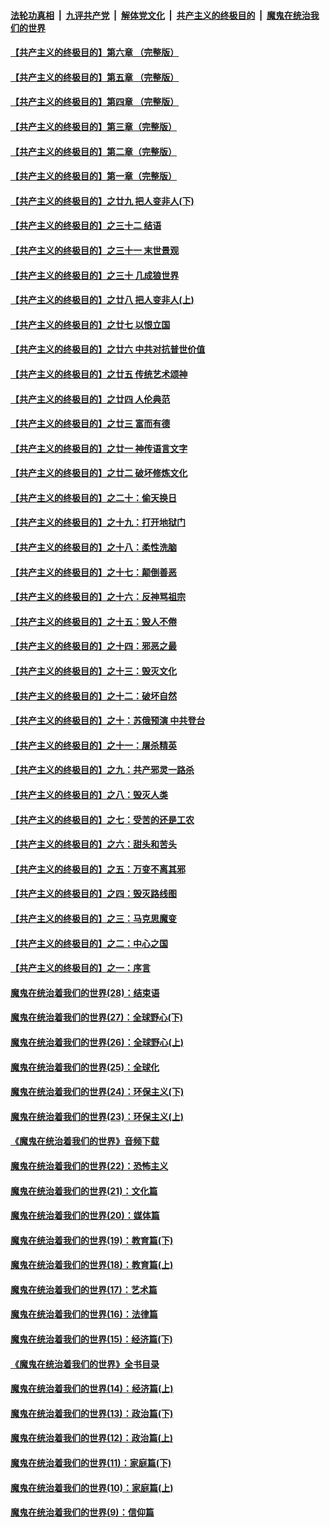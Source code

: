 

####  [法轮功真相](../../../../basic/blob/master/README.md?t=04060301) &nbsp;|&nbsp; [九评共产党](../../../../9ping.md/blob/master/README.md?t=04060301) &nbsp;|&nbsp; [解体党文化](../../../../jtdwh.md/blob/master/README.md?t=04060301)  &nbsp;|&nbsp; [共产主义的终极目的](../../../../gczydzjmd.md/blob/master/README.md?t=04060301) &nbsp;|&nbsp; [魔鬼在统治我们的世界](../../../../mgztzwmdsj.md/blob/master/README.md?t=04060301) 

#### [【共产主义的终极目的】第六章 （完整版）](../pages/nsc422/n11428913.md?t=04060301) 

#### [【共产主义的终极目的】第五章 （完整版）](../pages/nsc422/n11428912.md?t=04060301) 

#### [【共产主义的终极目的】第四章 （完整版）](../pages/nsc422/n11428907.md?t=04060301) 

#### [【共产主义的终极目的】第三章（完整版）](../pages/nsc422/n11428848.md?t=04060301) 

#### [【共产主义的终极目的】第二章（完整版）](../pages/nsc422/n11428831.md?t=04060301) 

#### [【共产主义的终极目的】第一章（完整版）](../pages/nsc422/n11417651.md?t=04060301) 

#### [【共产主义的终极目的】之廿九 把人变非人(下)](../pages/nsc422/n11344140.md?t=04060301) 

#### [【共产主义的终极目的】之三十二 结语](../pages/nsc422/n11360535.md?t=04060301) 

#### [【共产主义的终极目的】之三十一 末世景观](../pages/nsc422/n11351129.md?t=04060301) 

#### [【共产主义的终极目的】之三十 几成狼世界](../pages/nsc422/n11348280.md?t=04060301) 

#### [【共产主义的终极目的】之廿八 把人变非人(上)](../pages/nsc422/n11340492.md?t=04060301) 

#### [【共产主义的终极目的】之廿七 以恨立国](../pages/nsc422/n11336944.md?t=04060301) 

#### [【共产主义的终极目的】之廿六 中共对抗普世价值](../pages/nsc422/n11324785.md?t=04060301) 

#### [【共产主义的终极目的】之廿五 传统艺术颂神](../pages/nsc422/n11296396.md?t=04060301) 

#### [【共产主义的终极目的】之廿四 人伦典范](../pages/nsc422/n11296397.md?t=04060301) 

#### [【共产主义的终极目的】之廿三 富而有德](../pages/nsc422/n11283598.md?t=04060301) 

#### [【共产主义的终极目的】之廿一 神传语言文字](../pages/nsc422/n11263265.md?t=04060301) 

#### [【共产主义的终极目的】之廿二 破坏修炼文化](../pages/nsc422/n11245728.md?t=04060301) 

#### [【共产主义的终极目的】之二十：偷天换日](../pages/nsc422/n11238846.md?t=04060301) 

#### [【共产主义的终极目的】之十九：打开地狱门](../pages/nsc422/n11206376.md?t=04060301) 

#### [【共产主义的终极目的】之十八：柔性洗脑](../pages/nsc422/n11199994.md?t=04060301) 

#### [【共产主义的终极目的】之十七：颠倒善恶](../pages/nsc422/n11179782.md?t=04060301) 

#### [【共产主义的终极目的】之十六：反神骂祖宗](../pages/nsc422/n11166798.md?t=04060301) 

#### [【共产主义的终极目的】之十五：毁人不倦](../pages/nsc422/n11166792.md?t=04060301) 

#### [【共产主义的终极目的】之十四：邪恶之最](../pages/nsc422/n11150249.md?t=04060301) 

#### [【共产主义的终极目的】之十三：毁灭文化](../pages/nsc422/n11135227.md?t=04060301) 

#### [【共产主义的终极目的】之十二：破坏自然](../pages/nsc422/n11135214.md?t=04060301) 

#### [【共产主义的终极目的】之十：苏俄预演 中共登台](../pages/nsc422/n11118424.md?t=04060301) 

#### [【共产主义的终极目的】之十一：屠杀精英](../pages/nsc422/n11118442.md?t=04060301) 

#### [【共产主义的终极目的】之九：共产邪灵一路杀](../pages/nsc422/n11114139.md?t=04060301) 

#### [【共产主义的终极目的】之八：毁灭人类](../pages/nsc422/n11108503.md?t=04060301) 

#### [【共产主义的终极目的】之七：受苦的还是工农](../pages/nsc422/n11101809.md?t=04060301) 

#### [【共产主义的终极目的】之六：甜头和苦头](../pages/nsc422/n11096971.md?t=04060301) 

#### [【共产主义的终极目的】之五：万变不离其邪](../pages/nsc422/n11091285.md?t=04060301) 

#### [【共产主义的终极目的】之四：毁灭路线图](../pages/nsc422/n11086284.md?t=04060301) 

#### [【共产主义的终极目的】之三：马克思魔变](../pages/nsc422/n11061941.md?t=04060301) 

#### [【共产主义的终极目的】之二：中心之国](../pages/nsc422/n11047728.md?t=04060301) 

#### [【共产主义的终极目的】之一：序言](../pages/nsc422/n11086077.md?t=04060301) 

#### [魔鬼在统治着我们的世界(28)：结束语](../pages/nsc422/n10936246.md?t=04060301) 

#### [魔鬼在统治着我们的世界(27)：全球野心(下)](../pages/nsc422/n10928319.md?t=04060301) 

#### [魔鬼在统治着我们的世界(26)：全球野心(上)](../pages/nsc422/n10900318.md?t=04060301) 

#### [魔鬼在统治着我们的世界(25)：全球化](../pages/nsc422/n10788205.md?t=04060301) 

#### [魔鬼在统治着我们的世界(24)：环保主义(下)](../pages/nsc422/n10695307.md?t=04060301) 

#### [魔鬼在统治着我们的世界(23)：环保主义(上)](../pages/nsc422/n10688613.md?t=04060301) 

#### [《魔鬼在统治着我们的世界》音频下载](../pages/nsc422/n10635553.md?t=04060301) 

#### [魔鬼在统治着我们的世界(22)：恐怖主义](../pages/nsc422/n10614727.md?t=04060301) 

#### [魔鬼在统治着我们的世界(21)：文化篇](../pages/nsc422/n10597706.md?t=04060301) 

#### [魔鬼在统治着我们的世界(20)：媒体篇](../pages/nsc422/n10586579.md?t=04060301) 

#### [魔鬼在统治着我们的世界(19)：教育篇(下)](../pages/nsc422/n10564808.md?t=04060301) 

#### [魔鬼在统治着我们的世界(18)：教育篇(上)](../pages/nsc422/n10526970.md?t=04060301) 

#### [魔鬼在统治着我们的世界(17)：艺术篇](../pages/nsc422/n10499093.md?t=04060301) 

#### [魔鬼在统治着我们的世界(16)：法律篇](../pages/nsc422/n10485969.md?t=04060301) 

#### [魔鬼在统治着我们的世界(15)：经济篇(下)](../pages/nsc422/n10469975.md?t=04060301) 

#### [《魔鬼在统治着我们的世界》全书目录](../pages/nsc422/n10464261.md?t=04060301) 

#### [魔鬼在统治着我们的世界(14)：经济篇(上)](../pages/nsc422/n10457370.md?t=04060301) 

#### [魔鬼在统治着我们的世界(13)：政治篇(下)](../pages/nsc422/n10448270.md?t=04060301) 

#### [魔鬼在统治着我们的世界(12)：政治篇(上)](../pages/nsc422/n10444576.md?t=04060301) 

#### [魔鬼在统治着我们的世界(11)：家庭篇(下)](../pages/nsc422/n10440961.md?t=04060301) 

#### [魔鬼在统治着我们的世界(10)：家庭篇(上)](../pages/nsc422/n10435448.md?t=04060301) 

#### [魔鬼在统治着我们的世界(9)：信仰篇](../pages/nsc422/n10432159.md?t=04060301) 

